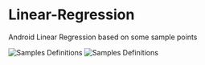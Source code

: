 # Linear-Regression
Android Linear Regression based on some sample points

![Samples Definitions](https://s17.picofile.com/file/8413808276/Pattern_1.png)
![Samples Definitions](https://s17.picofile.com/file/8413808634/Pattern_2.png)
